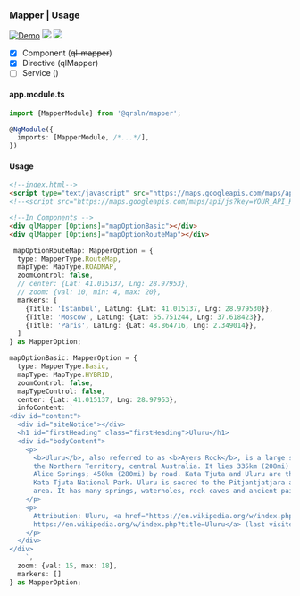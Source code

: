 ### Mapper | Usage

[![Demo](https://img.shields.io/badge/Demo-blue?style=for-the-badge)](https://krsln.github.io/Showcase/Libraries/Mapper)
[![](https://img.shields.io/badge/Main-projects-white?style=for-the-badge)](../projects.md)
[![](https://img.shields.io/badge/readme-white?style=for-the-badge)](readme.md)

- [x] Component (~~ql-mapper~~)
- [x] Directive (qlMapper)
- [ ] Service ()

#### app.module.ts

```typescript
import {MapperModule} from '@qrsln/mapper';

@NgModule({
  imports: [MapperModule, /*...*/],
})
```  

#### Usage

```html
<!--index.html-->
<script type="text/javascript" src="https://maps.googleapis.com/maps/api/js?key="></script>
<!--<script src="https://maps.googleapis.com/maps/api/js?key=YOUR_API_KEY"></script>-->

<!--In Components -->
<div qlMapper [Options]="mapOptionBasic"></div>
<div qlMapper [Options]="mapOptionRouteMap"></div>
```

```typescript
 mapOptionRouteMap: MapperOption = {
  type: MapperType.RouteMap,
  mapType: MapType.ROADMAP,
  zoomControl: false,
  // center: {Lat: 41.015137, Lng: 28.97953},
  // zoom: {val: 10, min: 4, max: 20},
  markers: [
    {Title: 'İstanbul', LatLng: {Lat: 41.015137, Lng: 28.979530}},
    {Title: 'Moscow', LatLng: {Lat: 55.751244, Lng: 37.618423}},
    {Title: 'Paris', LatLng: {Lat: 48.864716, Lng: 2.349014}},
  ]
} as MapperOption;

mapOptionBasic: MapperOption = {
  type: MapperType.Basic,
  mapType: MapType.HYBRID,
  zoomControl: false,
  mapTypeControl: false,
  center: {Lat: 41.015137, Lng: 28.97953},
  infoContent: `
<div id="content">
  <div id="siteNotice"></div>
  <h1 id="firstHeading" class="firstHeading">Uluru</h1>
  <div id="bodyContent">
    <p>
      <b>Uluru</b>, also referred to as <b>Ayers Rock</b>, is a large sandstone rock formation in the southern part of
      the Northern Territory, central Australia. It lies 335km (208mi) south west of the nearest large town,
      Alice Springs; 450km (280mi) by road. Kata Tjuta and Uluru are the two major features of the Uluru -
      Kata Tjuta National Park. Uluru is sacred to the Pitjantjatjara and Yankunytjatjara, the Aboriginal people of the
      area. It has many springs, waterholes, rock caves and ancient paintings. Uluru is listed as a World Heritage Site.
    </p>
    <p>
      Attribution: Uluru, <a href="https://en.wikipedia.org/w/index.php?title=Uluru">
      https://en.wikipedia.org/w/index.php?title=Uluru</a> (last visited June 22, 2009).
    </p>
  </div>
</div>
    `,
  zoom: {val: 15, max: 18},
  markers: []
} as MapperOption;
```

